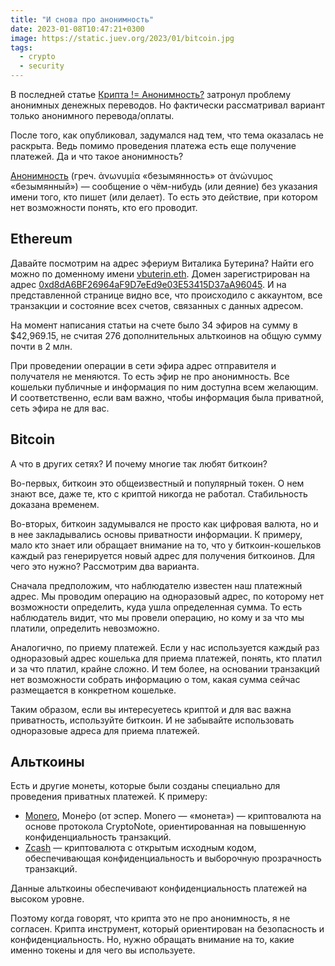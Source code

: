 ```yaml
---
title: "И снова про анонимность"
date: 2023-01-08T10:47:21+0300
image: https://static.juev.org/2023/01/bitcoin.jpg
tags: 
  - crypto
  - security
---
```


В последней статье [Крипта != Анонимность?][crypto] затронул проблему анонимных
денежных переводов. Но фактически рассматривал вариант только анонимного
перевода/оплаты.

После того, как опубликовал, задумался над тем, что тема оказалась не раскрыта.
Ведь помимо проведения платежа есть еще получение платежей. Да и что такое
анонимность?

[Анонимность][anon] (греч. ἀνωνυμία «безымянность» от ἀνώνυμος «безымянный») —
сообщение о чём-нибудь (или деяние) без указания имени того, кто пишет (или
делает). То есть это действие, при котором нет возможности понять, кто его
проводит.

## Ethereum

Давайте посмотрим на адрес эфериум Виталика Бутерина? Найти его можно по
доменному имени [vbuterin.eth][vbuterin]. Домен зарегистрирован на адрес
[0xd8dA6BF26964aF9D7eEd9e03E53415D37aA96045][addr]. И на представленной странице
видно все, что происходило с аккаунтом, все транзакции и состояние всех счетов,
связанных с данных адресом.

На момент написания статьи на счете было 34 эфиров на сумму в $42,969.15, не
считая 276 дополнительных альткоинов на общую сумму почти в 2 млн.

При проведении операции в сети эфира адрес отправителя и получателя не меняются.
То есть эфир не про анонимность. Все кошельки публичные и информация по ним
доступна всем желающим. И соответственно, если вам важно, чтобы информация была
приватной, сеть эфира не для вас.

## Bitcoin

А что в других сетях? И почему многие так любят биткоин?

Во-первых, биткоин это общеизвестный и популярный токен. О нем знают все, даже
те, кто с криптой никогда не работал. Стабильность доказана временем.

Во-вторых, биткоин задумывался не просто как цифровая валюта, но и в нее
закладывались основы приватности информации. К примеру, мало кто знает или
обращает внимание на то, что у биткоин-кошельков каждый раз генерируется новый
адрес для получения биткоинов. Для чего это нужно? Рассмотрим два варианта.

Сначала предположим, что наблюдателю известен наш платежный адрес. Мы проводим
операцию на одноразовый адрес, по которому нет возможности определить, куда ушла
определенная сумма. То есть наблюдатель видит, что мы провели операцию, но кому
и за что мы платили, определить невозможно.

Аналогично, по приему платежей. Если у нас используется каждый раз одноразовый
адрес кошелька для приема платежей, понять, кто платил и за что платил, крайне
сложно. И тем более, на основании транзакций нет возможности собрать информацию
о том, какая сумма сейчас размещается в конкретном кошельке.

Таким образом, если вы интересуетесь криптой и для вас важна приватность,
используйте биткоин. И не забывайте использовать одноразовые адреса для приема
платежей.

## Альткоины

Есть и другие монеты, которые были созданы специально для проведения приватных
платежей. К примеру:

- [Monero][monero], Моне́ро (от эспер. Monero — «монета») — криптовалюта на
  основе протокола CryptoNote, ориентированная на повышенную конфиденциальность
  транзакций.
- [Zcash][zcash] — криптовалюта с открытым исходным кодом, обеспечивающая
  конфиденциальность и выборочную прозрачность транзакций.

Данные альткоины обеспечивают конфиденциальность платежей на высоком уровне.

Поэтому когда говорят, что крипта это не про анонимность, я не согласен. Крипта
инструмент, который ориентирован на безопасность и конфиденциальность. Но,
нужно обращать внимание на то, какие именно токены и для чего вы используете.

[crypto]: https://www.juev.org/2023/01/06/crypto/
[anon]: https://ru.wikipedia.org/wiki/%D0%90%D0%BD%D0%BE%D0%BD%D0%B8%D0%BC%D0%BD%D0%BE%D1%81%D1%82%D1%8C
[vbuterin]: https://etherscan.io/enslookup-search?search=vbuterin.eth
[addr]: https://etherscan.io/address/0xd8dA6BF26964aF9D7eEd9e03E53415D37aA96045
[monero]: https://ru.wikipedia.org/wiki/Monero
[zcash]: https://en.wikipedia.org/wiki/Zcash

